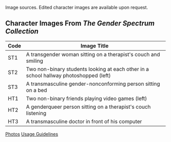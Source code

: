 Image sources. Edited character images are available upon request.

## Character Images From *The Gender Spectrum Collection*

| Code | Image Title |
| ---- | ----------- |
| ST1  | A transgender woman sitting on a therapist's couch and smiling |
| ST2  | Two non-binary students looking at each other in a school hallway photoshopped (left) |
| ST3  | A transmasculine gender-nonconforming person sitting on a bed |
| HT1  | Two non-binary friends playing video games (left) |
| HT2  | A genderqueer person sitting on a therapist's couch listening |
| HT3  | A transmasculine doctor in front of his computer |

[Photos](https://web.archive.org/web/20210209092233/https://genderphotos.vice.com/)
[Usage Guidelines](https://genderspectrum.vice.com/about)